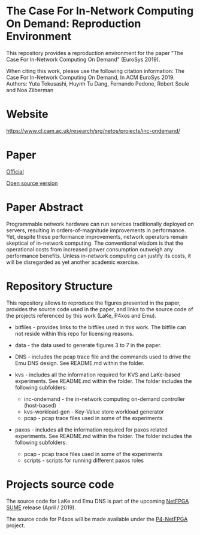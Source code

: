 # The Case For In-Network Computing On Demand: Reproduction Environment

This repository provides a reproduction environment for the paper "The Case For In-Network Computing On Demand" (EuroSys 2019).

When citing this work, please use the following citation information:
The Case For In-Network Computing On Demand, In ACM EuroSys 2019.
Authors: Yuta Tokusashi, Huynh Tu Dang, Fernando Pedone, Robert Soule and Noa Zilberman

# Website 
https://www.cl.cam.ac.uk/research/srg/netos/projects/inc-ondemand/

# Paper

[Official](https://dl.acm.org/citation.cfm?id=3303979)

[Open source version](https://www.repository.cam.ac.uk/handle/1810/289802)

# Paper Abstract
Programmable network hardware can run services traditionally deployed on servers, resulting in orders-of-magnitude improvements in performance. Yet, despite these performance improvements, network operators remain skeptical of in-network computing. The conventional wisdom is that the operational costs from increased power consumption outweigh any performance benefits. Unless in-network computing can justify its costs, it will be disregarded as yet another academic exercise. 

# Repository Structure
This repository allows to reproduce the figures presented in the paper, provides the source code used in the paper, and links to the source code of the projects referenced by this work (LaKe, P4xos and Emu).

* bitfiles - provides links to the bitfiles used in this work. The bitfile can not reside within this repo for licensing reasons.

* data - the data used to generate figures 3 to 7 in the paper.

* DNS - includes the pcap trace file and the commands used to drive the Emu DNS design. See README.md within the folder.

* kvs - includes all the information required for KVS and LaKe-based experiments.  See README.md within the folder. The folder includes the following subfolders:
  * inc-ondemand - the in-network computing on-demand controller (host-based)
  * kvs-workload-gen - Key-Value store workload generator
  * pcap - pcap trace files used in some of the experiments

* paxos - includes all the information required for paxos related experiments.  See README.md within the folder. The folder includes the following subfolders:  
  * pcap -  pcap trace files used in some of the experiments
  * scripts  - scripts for running different paxos roles 

# Projects source code

The source code for LaKe and Emu DNS is part of the upcoming [NetFPGA SUME](https://github.com/NetFPGA/NetFPGA-SUME-live) release (April / 2019).

The source code for P4xos will be made available under the [P4-NetFPGA](https://github.com/NetFPGA/P4-NetFPGA-live) project. 
